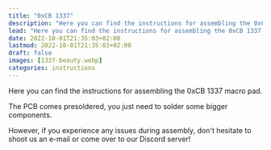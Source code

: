 ```yaml
---
title: "0xCB 1337"
description: "Here you can find the instructions for assembling the 0xCB 1337 macro pad."
lead: "Here you can find the instructions for assembling the 0xCB 1337 macro pad."
date: 2022-10-01T21:35:03+02:00
lastmod: 2022-10-01T21:35:03+02:00
draft: false
images: [1337-beauty.webp]
categories: instructions
---
```


Here you can find the instructions for assembling the 0xCB 1337 macro pad.

The PCB comes presoldered, you just need to solder some bigger components.

However, if you experience any issues during assembly, don't hesitate to shoot us an e-mail or come over to our Discord server!